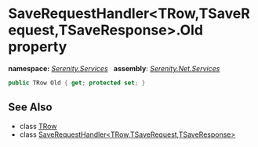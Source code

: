 # SaveRequestHandler&lt;TRow,TSaveRequest,TSaveResponse&gt;.Old property
**namespace:** *[Serenity.Services](../../README.md#serenity.services-namespace)*   **assembly**: *[Serenity.Net.Services](../../README.md)*

```csharp
public TRow Old { get; protected set; }
```

## See Also

* class [TRow](../Serenity.Net.Services/../SaveRequestHandler-3.TRow.md)
* class [SaveRequestHandler&lt;TRow,TSaveRequest,TSaveResponse&gt;](../SaveRequestHandler-3.md)